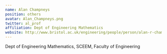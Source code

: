 ```yaml
---
name: Alan Champneys
position: others
avatar: Alan_Champneys.png
twitter: al_prof
affiliation: Dept of Engineering Mathematics
website: http://www.bristol.ac.uk/engineering/people/person/alan-r-champneys/
---
```



Dept of Engineering Mathematics, SCEEM, Faculty of Engineering